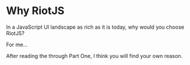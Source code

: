 # Why RiotJS

In a JavaScript UI landscape as rich as it is today, why would you choose RiotJS?

For me...

After reading the through Part One, I think you will find your own reason. 
